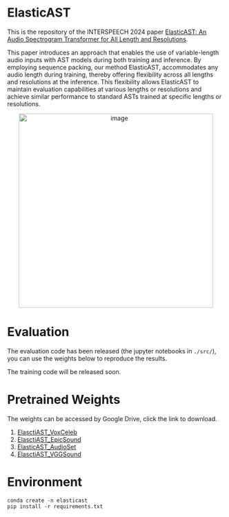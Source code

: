 # ElasticAST
This is the repository of the INTERSPEECH 2024 paper [ElasticAST: An Audio Spectrogram Transformer for All Length and Resolutions](https://github.com/JiuFengSC/ElasticAST).


This paper introduces an approach that enables the use of variable-length audio inputs with AST models during both training and inference. By employing sequence packing, our method ElasticAST, accommodates any audio length during training, thereby offering flexibility across all lengths and resolutions at the inference. This flexibility allows ElasticAST to maintain evaluation capabilities at various lengths or resolutions and achieve similar performance to standard ASTs trained at specific lengths or resolutions.


<div align=center>
<img width="450" alt="image" src="https://github.com/JiuFengSC/ElasticAST/assets/ElasticAST.png">
</div>

# Evaluation


The evaluation code has been released (the jupyter notebooks in `./src/`), you can use the weights below to reproduce the results.

The training code will be released soon.


# Pretrained Weights

The weights can be accessed by Google Drive, click the link to download.

1. [ElasctiAST_VoxCeleb](https://drive.google.com/file/d/1Sl5svJVQyICzKBQIrVoINrklFaaq86X0/view?usp=sharing)
2. [ElasctiAST_EpicSound](https://drive.google.com/file/d/1DNk9Bzwk8TqTBOmNFT0AUBREtxicQq_M/view?usp=sharing)
3. [ElasticAST_AudioSet](https://drive.google.com/file/d/1AXhKdBbtD8R1Ie68LNp3pLauIKk4Cs6o/view?usp=sharing)
4. [ElasctiAST_VGGSound](https://drive.google.com/file/d/15sCRT-h4PivlwzlmquPXHldebuRNJmEH/view?usp=sharing)


# Environment

```
conda create -n elasticast
pip install -r requirements.txt
```